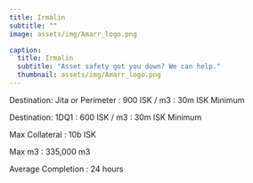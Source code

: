 ```yaml
---
title: Irmalin
subtitle: ""
image: assets/img/Amarr_logo.png

caption:
  title: Irmalin
  subtitle: "Asset safety got you down? We can help."
  thumbnail: assets/img/Amarr_logo.png
---
```


Destination: Jita or Perimeter
: 900 ISK / m3
: 30m ISK Minimum

Destination: 1DQ1
: 600 ISK / m3
: 30m ISK Minimum

Max Collateral
: 10b ISK

Max m3
: 335,000 m3

Average Completion
: 24 hours